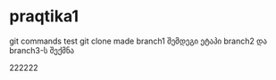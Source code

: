 # praqtika1
git commands test
git clone
made branch1
შემდეგი ეტაპი branch2 და branch3-ს შექმნა

222222




